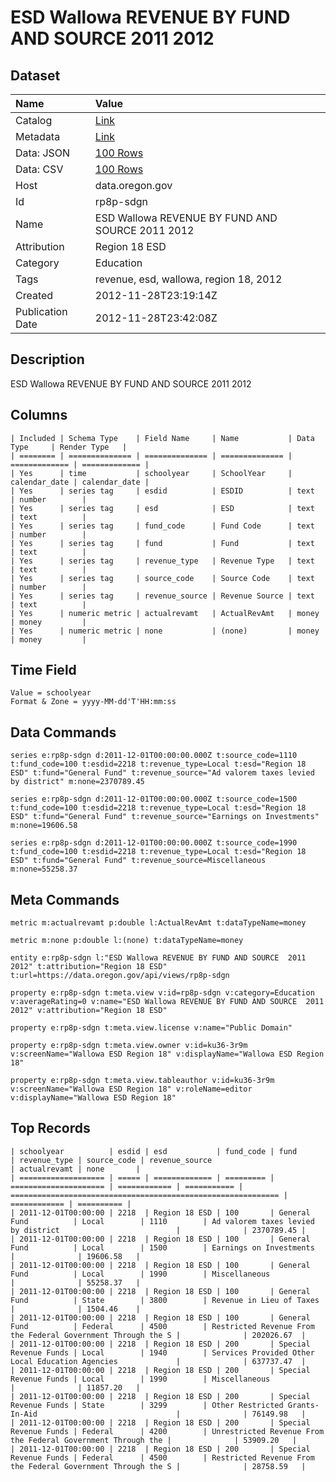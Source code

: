 # ESD Wallowa REVENUE BY FUND AND SOURCE 2011 2012

## Dataset

| Name | Value |
| :--- | :---- |
| Catalog | [Link](https://catalog.data.gov/dataset/esd-wallowa-revenue-by-fund-and-source-2011-2012-ff802) |
| Metadata | [Link](https://data.oregon.gov/api/views/rp8p-sdgn) |
| Data: JSON | [100 Rows](https://data.oregon.gov/api/views/rp8p-sdgn/rows.json?max_rows=100) |
| Data: CSV | [100 Rows](https://data.oregon.gov/api/views/rp8p-sdgn/rows.csv?max_rows=100) |
| Host | data.oregon.gov |
| Id | rp8p-sdgn |
| Name | ESD Wallowa REVENUE BY FUND AND SOURCE 2011 2012 |
| Attribution | Region 18 ESD |
| Category | Education |
| Tags | revenue, esd, wallowa, region 18, 2012 |
| Created | 2012-11-28T23:19:14Z |
| Publication Date | 2012-11-28T23:42:08Z |

## Description

ESD Wallowa REVENUE BY FUND AND SOURCE 2011 2012

## Columns

```ls
| Included | Schema Type    | Field Name     | Name           | Data Type     | Render Type   |
| ======== | ============== | ============== | ============== | ============= | ============= |
| Yes      | time           | schoolyear     | SchoolYear     | calendar_date | calendar_date |
| Yes      | series tag     | esdid          | ESDID          | text          | number        |
| Yes      | series tag     | esd            | ESD            | text          | text          |
| Yes      | series tag     | fund_code      | Fund Code      | text          | number        |
| Yes      | series tag     | fund           | Fund           | text          | text          |
| Yes      | series tag     | revenue_type   | Revenue Type   | text          | text          |
| Yes      | series tag     | source_code    | Source Code    | text          | number        |
| Yes      | series tag     | revenue_source | Revenue Source | text          | text          |
| Yes      | numeric metric | actualrevamt   | ActualRevAmt   | money         | money         |
| Yes      | numeric metric | none           | (none)         | money         | money         |
```

## Time Field

```ls
Value = schoolyear
Format & Zone = yyyy-MM-dd'T'HH:mm:ss
```

## Data Commands

```ls
series e:rp8p-sdgn d:2011-12-01T00:00:00.000Z t:source_code=1110 t:fund_code=100 t:esdid=2218 t:revenue_type=Local t:esd="Region 18 ESD" t:fund="General Fund" t:revenue_source="Ad valorem taxes levied by district" m:none=2370789.45

series e:rp8p-sdgn d:2011-12-01T00:00:00.000Z t:source_code=1500 t:fund_code=100 t:esdid=2218 t:revenue_type=Local t:esd="Region 18 ESD" t:fund="General Fund" t:revenue_source="Earnings on Investments" m:none=19606.58

series e:rp8p-sdgn d:2011-12-01T00:00:00.000Z t:source_code=1990 t:fund_code=100 t:esdid=2218 t:revenue_type=Local t:esd="Region 18 ESD" t:fund="General Fund" t:revenue_source=Miscellaneous m:none=55258.37
```

## Meta Commands

```ls
metric m:actualrevamt p:double l:ActualRevAmt t:dataTypeName=money

metric m:none p:double l:(none) t:dataTypeName=money

entity e:rp8p-sdgn l:"ESD Wallowa REVENUE BY FUND AND SOURCE  2011  2012" t:attribution="Region 18 ESD" t:url=https://data.oregon.gov/api/views/rp8p-sdgn

property e:rp8p-sdgn t:meta.view v:id=rp8p-sdgn v:category=Education v:averageRating=0 v:name="ESD Wallowa REVENUE BY FUND AND SOURCE  2011  2012" v:attribution="Region 18 ESD"

property e:rp8p-sdgn t:meta.view.license v:name="Public Domain"

property e:rp8p-sdgn t:meta.view.owner v:id=ku36-3r9m v:screenName="Wallowa ESD Region 18" v:displayName="Wallowa ESD Region 18"

property e:rp8p-sdgn t:meta.view.tableauthor v:id=ku36-3r9m v:screenName="Wallowa ESD Region 18" v:roleName=editor v:displayName="Wallowa ESD Region 18"
```

## Top Records

```ls
| schoolyear          | esdid | esd           | fund_code | fund                  | revenue_type | source_code | revenue_source                                               | actualrevamt | none       | 
| =================== | ===== | ============= | ========= | ===================== | ============ | =========== | ============================================================ | ============ | ========== | 
| 2011-12-01T00:00:00 | 2218  | Region 18 ESD | 100       | General Fund          | Local        | 1110        | Ad valorem taxes levied by district                          |              | 2370789.45 | 
| 2011-12-01T00:00:00 | 2218  | Region 18 ESD | 100       | General Fund          | Local        | 1500        | Earnings on Investments                                      |              | 19606.58   | 
| 2011-12-01T00:00:00 | 2218  | Region 18 ESD | 100       | General Fund          | Local        | 1990        | Miscellaneous                                                |              | 55258.37   | 
| 2011-12-01T00:00:00 | 2218  | Region 18 ESD | 100       | General Fund          | State        | 3800        | Revenue in Lieu of Taxes                                     |              | 1504.46    | 
| 2011-12-01T00:00:00 | 2218  | Region 18 ESD | 100       | General Fund          | Federal      | 4500        | Restricted Revenue From the Federal Government Through the S |              | 202026.67  | 
| 2011-12-01T00:00:00 | 2218  | Region 18 ESD | 200       | Special Revenue Funds | Local        | 1940        | Services Provided Other Local Education Agencies             |              | 637737.47  | 
| 2011-12-01T00:00:00 | 2218  | Region 18 ESD | 200       | Special Revenue Funds | Local        | 1990        | Miscellaneous                                                |              | 11857.20   | 
| 2011-12-01T00:00:00 | 2218  | Region 18 ESD | 200       | Special Revenue Funds | State        | 3299        | Other Restricted Grants-In-Aid                               |              | 76149.98   | 
| 2011-12-01T00:00:00 | 2218  | Region 18 ESD | 200       | Special Revenue Funds | Federal      | 4200        | Unrestricted Revenue From the Federal Government Through the |              | 53909.20   | 
| 2011-12-01T00:00:00 | 2218  | Region 18 ESD | 200       | Special Revenue Funds | Federal      | 4500        | Restricted Revenue From the Federal Government Through the S |              | 28758.59   | 
```